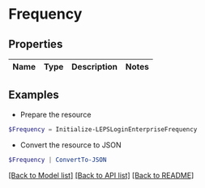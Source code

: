 # Frequency
## Properties

Name | Type | Description | Notes
------------ | ------------- | ------------- | -------------

## Examples

- Prepare the resource
```powershell
$Frequency = Initialize-LEPSLoginEnterpriseFrequency 
```

- Convert the resource to JSON
```powershell
$Frequency | ConvertTo-JSON
```

[[Back to Model list]](../README.md#documentation-for-models) [[Back to API list]](../README.md#documentation-for-api-endpoints) [[Back to README]](../README.md)

